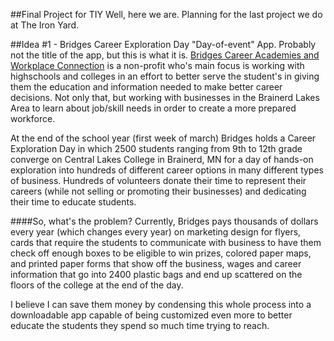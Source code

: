 ##Final Project for TIY
Well, here we are. Planning for the last project we do at The Iron Yard.

##Idea #1 - Bridges Career Exploration Day "Day-of-event" App.
Probably not the title of the app, but this is what it is. [Bridges Career Academies and Workplace Connection](www.bridgesconnection.org) is a non-profit who's main focus is working with highschools and colleges in an effort to better serve the student's in giving them the education and information needed to make better career decisions. Not only that, but working with businesses in the Brainerd Lakes Area to learn about job/skill needs in order to create a more prepared workforce.

At the end of the school year (first week of march) Bridges holds a Career Exploration Day in which 2500 students ranging from 9th to 12th grade converge on Central Lakes College in Brainerd, MN for a day of hands-on exploration into hundreds of different career options in many different types of business. Hundreds of volunteers donate their time to represent their careers (while not selling or promoting their businesses) and dedicating their time to educate students.

####So, what's the problem?
Currently, Bridges pays thousands of dollars every year (which changes every year) on marketing design for flyers, cards that require the students to communicate with business to have them check off enough boxes to be eligible to win prizes, colored paper maps, and printed paper forms that show off the business, wages and career information that go into 2400 plastic bags and end up scattered on the floors of the college at the end of the day. 

I believe I can save them money by condensing this whole process into a downloadable app capable of being customized even more to better educate the students they spend so much time trying to reach.
